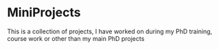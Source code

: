 # MiniProjects
This is a collection of projects, I have worked on during my PhD training, course work or other than my main PhD projects
